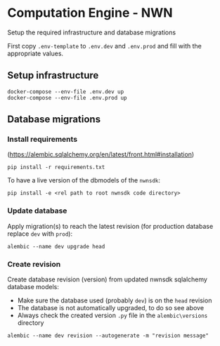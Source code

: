 # Computation Engine - NWN
Setup the required infrastructure and database migrations

First copy `.env-template` to `.env.dev` and `.env.prod` and fill with the appropriate values.

## Setup infrastructure
```
docker-compose --env-file .env.dev up
docker-compose --env-file .env.prod up
```

## Database migrations

### Install requirements
(https://alembic.sqlalchemy.org/en/latest/front.html#installation)
```
pip install -r requirements.txt
```
To have a live version of the dbmodels of the `nwnsdk`:
```
pip install -e <rel path to root nwnsdk code directory>
```

### Update database
Apply migration(s) to reach the latest revision (for production database replace `dev` with `prod`):
```
alembic --name dev upgrade head
```

### Create revision
Create database revision (version) from updated nwnsdk sqlalchemy database models:  
- Make sure the database used (probably `dev`) is on the `head` revision
- The database is not automatically upgraded, to do so see above
- Always check the created version `.py` file in the `alembic\versions` directory
```
alembic --name dev revision --autogenerate -m "revision message"
```
